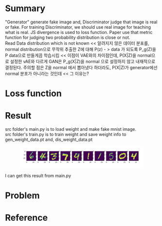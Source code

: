 # Summary
"Generator" generate fake image and, Discriminator judge that image is real or fake. For training Discriminator, we should use real image for teaching what is real. 
JS divergence is used to loss function. Paper use that metric function for judging two probability distribution is close or not.  
Read Data distribution which is not known
<< 알려지지 않은 데이터 분포를, normal distribution으로 무작위 추출한 Z에 대해 P(z) - > data 가 되도록 P_g(Z)을 P data으로 만들게끔 학습시킴
<< 이점이 VAE와의 차이점인데, P(X|Z)을 normal으로 설정한 vAE와 다르게 GAN은 P_g(X|Z)을 normal 으로 설정하지 않고 내재적으로 결정된다.
주의할 점은 Z을 normal 에서 뽑아냈다 하더라도, P(X|Z)가 generator에선 normal 분포가 아니라는 것인데 << 그 이유는?

# Loss function 



# Result
 src folder's main.py is to load weight and make fake mnist image.  
 src folder's train.py is to train weight and save weight info to gen_weight_data.pt and, dis_weight_data.pt 
 
 <p align="center"> <img src="./img1/gan_result.png" alt="MLE" width="80%" height="80%"/> </p>
 I can get this result from main.py  
 
# Problem

# Reference
